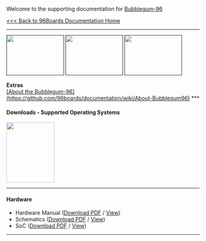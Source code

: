 Welcome to the supporting documentation for [Bubblegum-96]()

[<<< Back to 96Boards Documentation Home](https://github.com/96boards/documentation/wiki)

***

[<img src="http://i.imgur.com/ykySoFc.png" data-canonical-src="http://i.imgur.com/ykySoFc.png" width="150" height="105" />]()
[<img src="http://i.imgur.com/R6Fn3IS.png" data-canonical-src="http://i.imgur.com/R6Fn3IS.png" width="150" height="105" />]()
[<img src="http://i.imgur.com/fRZZpdq.png" data-canonical-src="http://i.imgur.com/fRZZpdq.png" width="150" height="105" />]()

<p align="left">
  <b>Extras</b><br>
  <a href="#">[About the Bubblegum-96](https://github.com/96boards/documentation/wiki/About-Bubblegum96)</a>
***

#### Downloads - Supported Operating Systems

[<img src="http://i.imgur.com/7rrS2JR.png" data-canonical-src="http://i.imgur.com/7rrS2JR.png" width="125" height="157" />](https://github.com/96boards/documentation/blob/master/ConsumerEdition/Bubblegum-96/Downloads/README.md)

***

#### Hardware

- Hardware Manual ([Download PDF](https://github.com/96boards/documentation/raw/master/bubblegum-96/HardwareManual_Bubblegum96.pdf) / [View](https://github.com/96boards/documentation/blob/master/bubblegum-96/HardwareManual_Bubblegum96.pdf))
- Schematics ([Download PDF](https://github.com/96boards/documentation/raw/master/bubblegum-96/Schematics_Bubblegum96.pdf) / [View](https://github.com/96boards/documentation/blob/master/bubblegum-96/Schematics_Bubblegum96.pdf)) 
- SoC ([Download PDF](https://github.com/96boards/documentation/raw/master/bubblegum-96/SoC_bubblegum96.pdf) / [View](https://github.com/96boards/documentation/blob/master/bubblegum-96/SoC_bubblegum96.pdf))

***